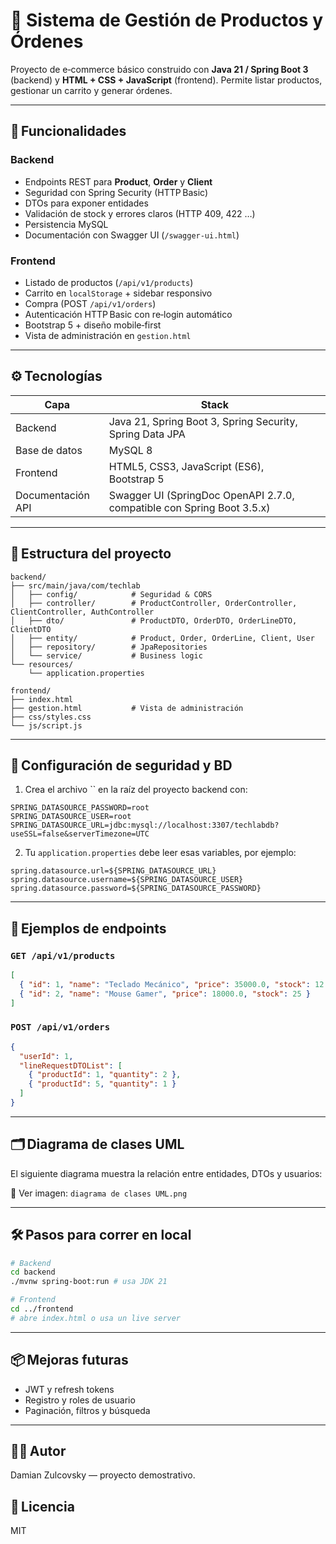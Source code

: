 # 🛒 Sistema de Gestión de Productos y Órdenes

Proyecto de e‑commerce básico construido con **Java 21 / Spring Boot 3** (backend) y **HTML + CSS + JavaScript** (frontend). Permite listar productos, gestionar un carrito y generar órdenes.

---

## 🚀 Funcionalidades


### Backend
 
- Endpoints REST para **Product**, **Order** y **Client**
- Seguridad con Spring Security (HTTP Basic)
- DTOs para exponer entidades
- Validación de stock y errores claros (HTTP 409, 422 …)
- Persistencia MySQL
- Documentación con Swagger UI (`/swagger-ui.html`)


### Frontend

- Listado de productos (`/api/v1/products`)
- Carrito en `localStorage` + sidebar responsivo
- Compra (POST `/api/v1/orders`)
- Autenticación HTTP Basic con re‑login automático
- Bootstrap 5 + diseño mobile‑first
- Vista de administración en `gestion.html`

---

## ⚙️ Tecnologías

| Capa              | Stack                                                                  |
| ----------------- | ---------------------------------------------------------------------- |
| Backend           | Java 21, Spring Boot 3, Spring Security, Spring Data JPA               |
| Base de datos     | MySQL 8                                                                |
| Frontend          | HTML5, CSS3, JavaScript (ES6), Bootstrap 5                             |
| Documentación API | Swagger UI (SpringDoc OpenAPI 2.7.0, compatible con Spring Boot 3.5.x) |

---

## 📁 Estructura del proyecto

```
backend/
├── src/main/java/com/techlab
│   ├── config/            # Seguridad & CORS
│   ├── controller/        # ProductController, OrderController, ClientController, AuthController
│   ├── dto/               # ProductDTO, OrderDTO, OrderLineDTO, ClientDTO
│   ├── entity/            # Product, Order, OrderLine, Client, User
│   ├── repository/        # JpaRepositories
│   └── service/           # Business logic
└── resources/
    └── application.properties

frontend/
├── index.html
├── gestion.html           # Vista de administración
├── css/styles.css
└── js/script.js

```

---

## 🔐 Configuración de seguridad y BD

1. Crea el archivo \`\` en la raíz del proyecto backend con:

```dotenv
SPRING_DATASOURCE_PASSWORD=root
SPRING_DATASOURCE_USER=root
SPRING_DATASOURCE_URL=jdbc:mysql://localhost:3307/techlabdb?useSSL=false&serverTimezone=UTC
```

2. Tu `application.properties` debe leer esas variables, por ejemplo:

```properties
spring.datasource.url=${SPRING_DATASOURCE_URL}
spring.datasource.username=${SPRING_DATASOURCE_USER}
spring.datasource.password=${SPRING_DATASOURCE_PASSWORD}
```

---

## 🧪 Ejemplos de endpoints

### `GET /api/v1/products`

```json
[
  { "id": 1, "name": "Teclado Mecánico", "price": 35000.0, "stock": 12 },
  { "id": 2, "name": "Mouse Gamer", "price": 18000.0, "stock": 25 }
]
```

### `POST /api/v1/orders`

```json
{
  "userId": 1,
  "lineRequestDTOList": [
    { "productId": 1, "quantity": 2 },
    { "productId": 5, "quantity": 1 }
  ]
}
```

---

## 🗂️ Diagrama de clases UML

El siguiente diagrama muestra la relación entre entidades, DTOs y usuarios:

📄 Ver imagen: `diagrama de clases UML.png`

---

## 🛠 Pasos para correr en local

```bash
# Backend
cd backend
./mvnw spring-boot:run # usa JDK 21

# Frontend
cd ../frontend
# abre index.html o usa un live server
```

---

## 📦 Mejoras futuras

- JWT y refresh tokens
- Registro y roles de usuario
- Paginación, filtros y búsqueda

---

## 🧑‍💻 Autor

Damian Zulcovsky — proyecto demostrativo.

## 📄 Licencia

MIT

